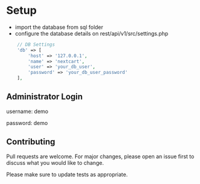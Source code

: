 # Setup

- import the database from sql folder
- configure the database details on rest/api/v1/src/settings.php
```php
	// DB Settings
    'db' => [
        'host' => '127.0.0.1',
        'name' => 'nextcart',
        'user' => 'your_db_user',
        'password' => 'your_db_user_password'
    ],
```
## Administrator Login
username: demo

password: demo

## Contributing
Pull requests are welcome. For major changes, please open an issue first to discuss what you would like to change.

Please make sure to update tests as appropriate.
